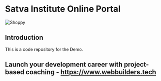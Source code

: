 # Satva Institute Online Portal 
![Shoppy](https://i.ibb.co/W6g39w3/image.png)

## Introduction
This is a code repository for the Demo.

## Launch your development career with project-based coaching - https://www.webbuilders.tech
